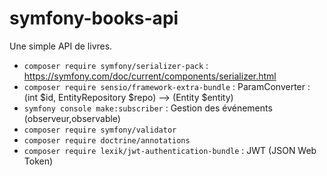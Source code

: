 # symfony-books-api

Une simple API de livres.

- `composer require symfony/serializer-pack` : https://symfony.com/doc/current/components/serializer.html
- `composer require sensio/framework-extra-bundle` : ParamConverter : (int $id, EntityRepository $repo) --> (Entity $entity)
- `symfony console make:subscriber` : Gestion des événements (observeur,observable)
- `composer require symfony/validator`
- `composer require doctrine/annotations`
- `composer require lexik/jwt-authentication-bundle` : JWT (JSON Web Token)
